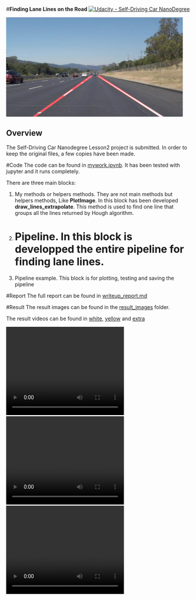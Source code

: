 #**Finding Lane Lines on the Road** 
[![Udacity - Self-Driving Car NanoDegree](https://s3.amazonaws.com/udacity-sdc/github/shield-carnd.svg)](http://www.udacity.com/drive)

<img src="laneLines_thirdPass.jpg" width="480" alt="Combined Image" />

Overview
---

The Self-Driving Car Nanodegree Lesson2 project is submitted.
In order to keep the original files, a few copies have been made.

#Code
The code can be found in  [mywork.ipynb](mywork.ipynb). It has been tested with jupyter and it runs completely.

There are three main blocks:

1. My methods or helpers methods. They are not main methods but helpers methods, Like **PlotImage**. In this block has been developed **draw\_lines\_extrapolate**. This method is used to find one line that groups all the lines returned by Hough algorithm.
2. # Pipeline. In this block is developped the entire pipeline for finding lane lines.
3. Pipeline example. This block is for plotting, testing and saving the pipeline

#Report
The full report can be found in [writeup_report.md](writeup_report.md)

#Result
The result images can be found in the [result_images](result_images) folder.

The result videos can be found in [white](white.mp4), [yellow](yellow.mp4) and [extra](extra.mp4)

 <video width="320" height="240" controls>
  <source src="white.mp4" type="video/mp4">
</video> 
 <video width="320" height="240" controls>
  <source src="yellow.mp4" type="video/mp4">
</video> 
 <video width="320" height="240" controls>
  <source src="extra.mp4" type="video/mp4">
</video> 

